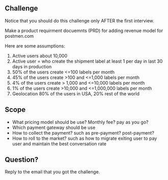 ## Challenge
Notice that you should do this challenge only AFTER the first interview.

Make a product requirment docuemnts (PRD) for adding revenue model for postmen.com


Here are some assumptions:

1. Active users about 10,000
2. Active user = who create the shipment label at least 1 per day in last 30 days in production	
3. 50% of the users create <=100 labels per month
4. 45% of the users create >100 and <=1,000 labels per month
5. 4% of the users create > 1,000 and <=10,000 labels per month
6. 1% of the users create >10,000 and <=1,000,000 labels per month
7. Geolocation 80% of the users in USA, 20% rest of the world 


## Scope

- What pricing model should be use? Monthly fee? pay as you go?
- Which payment gateway should be use
- How to collect the payment? such as pre-payment? post-payment?
- How to roll to the market? such as how to migrate exiting user to pay user and maintain the best conversation rate



## Question?

Reply to the email that you got the challenge.



